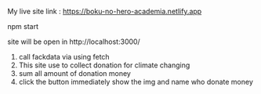 My live site link : https://boku-no-hero-academia.netlify.app

npm start

site will be open in http://localhost:3000/

1. call fackdata via using fetch
2. This site use to collect donation for climate changing
3. sum all amount of donation money
4. click the button immediately show the img and name who donate money